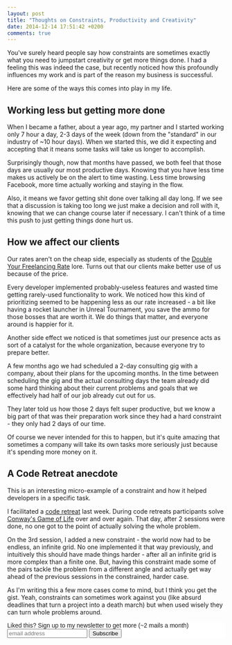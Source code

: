```yaml
---
layout: post
title: "Thoughts on Constraints, Productivity and Creativity"
date: 2014-12-14 17:51:42 +0200
comments: true
---
```


You've surely heard people say how constraints are sometimes exactly what you need to jumpstart creativity or get more things done. I had a feeling this was indeed the case, but recently noticed how this profoundly influences my work and is part of the reason my business is successful.

Here are some of the ways this comes into play in my life.

## Working less but getting more done

When I became a father, about a year ago, my partner and I started working only 7 hour a day, 2-3 days of the week (down from the "standard" in our industry of ~10 hour days). When we started this, we did it expecting and accepting that it means some tasks will take us longer to accomplish.

Surprisingly though, now that months have passed, we both feel that those days are usually our most productive days. Knowing that you have less time makes us actively be on the alert to time wasting. Less time browsing Facebook, more time actually working and staying in the flow.

Also, it means we favor getting shit done over talking all day long. If we see that a discussion is taking too long we just make a decision and roll with it, knowing that we can change course later if necessary. I can't think of a time this push to just getting things done hurt us.

## How we affect our clients

Our rates aren't on the cheap side, especially as students of the [Double Your Freelancing Rate](http://doubleyourfreelancing.com/rate/) lore. Turns out that our clients make better use of us because of the price.

Every developer implemented probably-useless features and wasted time getting rarely-used functionality to work. We noticed how this kind of prioritizing seemed to be happening less as our rate increased - a bit like having a rocket launcher in Unreal Tournament, you save the ammo for those bosses that are worth it. We do things that matter, and everyone around is happier for it.

Another side effect we noticed is that sometimes just our presence acts as sort of a catalyst for the whole organization, because everyone try to prepare better.

A few months ago we had scheduled a 2-day consulting gig with a company, about their plans for the upcoming months. In the time between scheduling the gig and the actual consulting days the team already did some hard thinking about their current problems and goals that we effectively had half of our job already cut out for us.

They later told us how those 2 days felt super productive, but we know a big part of that was their preparation work since they had a hard constraint - they only had 2 days of our time.

Of course we never intended for this to happen, but it's quite amazing that sometimes a company will take its own tasks more seriously just because it's spending more money on it.

## A Code Retreat anecdote

This is an interesting micro-example of a constraint and how it helped developers in a specific task.

I facilitated a [code retreat](http://coderetreat.org/about) last week. During code retreats participants solve [Conway's Game of Life](http://en.wikipedia.org/wiki/Conway%27s_Game_of_Life) over and over again. That day, after 2 sessions were done, no one got to the point of actually solving the whole problem. 

On the 3rd session, I added a new constraint - the world now had to be endless, an infinite grid. No one implemented it that way previously, and intuitively this should have made things harder - after all an infinite grid is more complex than a finite one. But, having this constraint made some of the pairs tackle the problem from a different angle and actually get way ahead of the previous sessions in the constrained, harder case.

As I'm writing this a few more cases come to mind, but I think you get the gist. Yeah, constraints can sometimes work against you (like absurd deadlines that turn a project into a death march) but when used wisely they can turn whole problems around.

<!-- Begin MailChimp Signup Form -->
<link href="http://cdn-images.mailchimp.com/embedcode/slim-081711.css" rel="stylesheet" type="text/css">
<style type="text/css">
    #mc_embed_signup{background:#fff; clear:left; font:14px Helvetica,Arial,sans-serif; }
    /* Add your own MailChimp form style overrides in your site stylesheet or in this style block.
       We recommend moving this block and the preceding CSS link to the HEAD of your HTML file. */
</style>
<div id="mc_embed_signup">
<form action="http://codelord.us6.list-manage.com/subscribe/post?u=78b36f07d7d2e7e91eb8deee3&amp;id=c9a8d439c8" method="post" id="mc-embedded-subscribe-form" name="mc-embedded-subscribe-form" class="validate" target="_blank" novalidate>
    <label for="mce-EMAIL">Liked this? Sign up to my newsletter to get more (~2 mails a month)</label>
    <input type="email" value="" name="EMAIL" class="email" id="mce-EMAIL" placeholder="email address" required style="display: inline">
    <input type="hidden" value="" name="SIGNUP_URL" class="email" id="mce-SIGNUP_URL">
    <input type="submit" value="Subscribe" name="subscribe" id="mc-embedded-subscribe" class="button" style="display: inline">
</form>
</div>
<script type="text/javascript">
document.getElementById('mce-SIGNUP_URL').value = document.location.href;
</script>
<!--End mc_embed_signup-->
